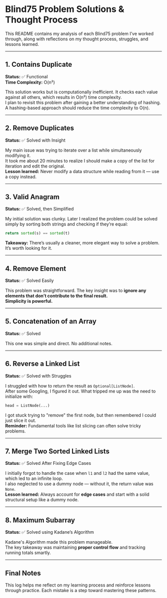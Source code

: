 # Blind75 Problem Solutions & Thought Process

This README contains my analysis of each Blind75 problem I’ve worked through, along with reflections on my thought process, struggles, and lessons learned.

---

## 1. **Contains Duplicate**
**Status:** ✅ Functional  
**Time Complexity:** O(n²)  

This solution works but is computationally inefficient. It checks each value against all others, which results in O(n²) time complexity.  
I plan to revisit this problem after gaining a better understanding of hashing. A hashing-based approach should reduce the time complexity to O(n).

---

## 2. **Remove Duplicates**
**Status:** ✅ Solved with Insight  

My main issue was trying to iterate over a list while simultaneously modifying it.  
It took me about 20 minutes to realize I should make a copy of the list for iteration and edit the original.  
**Lesson learned:** Never modify a data structure while reading from it — use a copy instead.

---

## 3. **Valid Anagram**
**Status:** ✅ Solved, then Simplified  

My initial solution was clunky. Later I realized the problem could be solved simply by sorting both strings and checking if they’re equal:

```python
return sorted(s) == sorted(t)
```

**Takeaway:** There’s usually a cleaner, more elegant way to solve a problem. It’s worth looking for it.

---

## 4. **Remove Element**
**Status:** ✅ Solved Easily  

This problem was straightforward. The key insight was to **ignore any elements that don’t contribute to the final result.**  
**Simplicity is powerful.**

---

## 5. **Concatenation of an Array**
**Status:** ✅ Solved  

This one was simple and direct. No additional notes.

---

## 6. **Reverse a Linked List**
**Status:** ✅ Solved with Struggles  

I struggled with how to return the result as `Optional[ListNode]`.  
After some Googling, I figured it out. What tripped me up was the need to initialize with:

```python
head = ListNode(...)
```

I got stuck trying to "remove" the first node, but then remembered I could just slice it out.  
**Reminder:** Fundamental tools like list slicing can often solve tricky problems.

---

## 7. **Merge Two Sorted Linked Lists**
**Status:** ✅ Solved After Fixing Edge Cases  

I initially forgot to handle the case when `l1` and `l2` had the same value, which led to an infinite loop.  
I also neglected to use a dummy node — without it, the return value was `None`.  
**Lesson learned:** Always account for **edge cases** and start with a solid structural setup like a dummy node.

---

## 8. **Maximum Subarray**
**Status:** ✅ Solved using Kadane’s Algorithm  

Kadane's Algorithm made this problem manageable.  
The key takeaway was maintaining **proper control flow** and tracking running totals smartly.

---

## Final Notes
This log helps me reflect on my learning process and reinforce lessons through practice. Each mistake is a step toward mastering these patterns.
